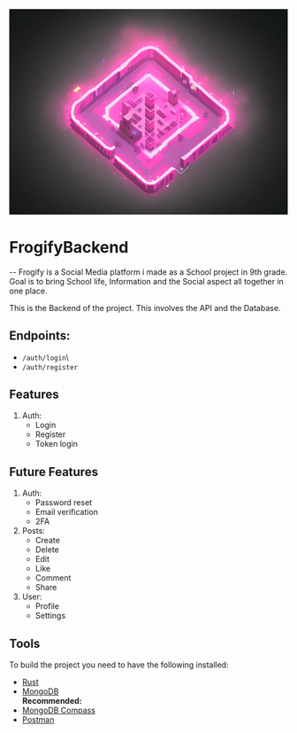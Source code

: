 <img src="assets/FrogifyLogo.png" alt="">

# FrogifyBackend
--
Frogify is a Social Media platform i made as a School project in 9th grade. Goal is to bring School life, Information and the Social aspect all together in one place. 

This is the Backend of the project. This involves the API and the Database.

## Endpoints:
- `/auth/login`\
- `/auth/register`


## Features
1. Auth:
    - Login
    - Register
    - Token login

## Future Features
1. Auth:
    - Password reset
    - Email verification
    - 2FA
2. Posts:
    - Create
    - Delete
    - Edit
    - Like
    - Comment
    - Share
3. User:
    - Profile
    - Settings

## Tools
To build the project you need to have the following installed:
- [Rust](https://www.rust-lang.org/tools/install)
- [MongoDB](https://docs.mongodb.com/manual/installation/)\
**Recommended:**
- [MongoDB Compass](https://www.mongodb.com/products/compass)
- [Postman](https://www.postman.com/downloads/)
